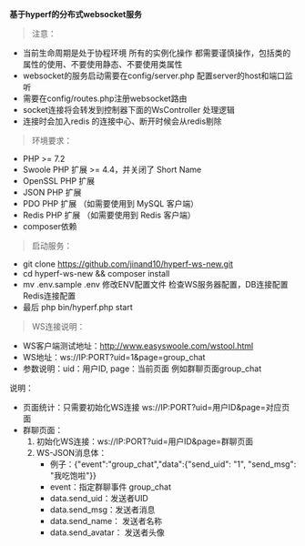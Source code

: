 **基于hyperf的分布式websocket服务**

> 注意：
* 当前生命周期是处于协程环境 所有的实例化操作 都需要谨慎操作，包括类的属性的使用、不要使用静态、不要使用类属性
* websocket的服务启动需要在config/server.php 配置server的host和端口监听
* 需要在config/routes.php注册websocket路由
* socket连接将会转发到控制器下面的WsController 处理逻辑
* 连接时会加入redis 的连接中心、断开时候会从redis剔除

> 环境要求：
* PHP >= 7.2
* Swoole PHP 扩展 >= 4.4，并关闭了 Short Name
* OpenSSL PHP 扩展
* JSON PHP 扩展
* PDO PHP 扩展 （如需要使用到 MySQL 客户端）
* Redis PHP 扩展 （如需要使用到 Redis 客户端）
* composer依赖

> 启动服务：
* git clone https://github.com/jinand10/hyperf-ws-new.git 
* cd hyperf-ws-new && composer install
* mv .env.sample .env 修改ENV配置文件 检查WS服务器配置，DB连接配置 Redis连接配置
* 最后 php bin/hyperf.php start

> WS连接说明：
* WS客户端测试地址：http://www.easyswoole.com/wstool.html
* WS地址：ws://IP:PORT?uid=1&page=group_chat
* 参数说明：uid：用户ID, page：当前页面 例如群聊页面group_chat

说明：
* 页面统计：只需要初始化WS连接 ws://IP:PORT?uid=用户ID&page=对应页面
* 群聊页面：
    1. 初始化WS连接：ws://IP:PORT?uid=用户ID&page=群聊页面
    2. WS-JSON消息体：
        * 例子：{"event":"group_chat","data":{"send_uid": "1", "send_msg": "我吃饱啦"}}
        * event：指定群聊事件 group_chat
        * data.send_uid：发送者UID
        * data.send_msg：发送者消息
        * data.send_name： 发送者名称
        * data.send_avatar： 发送者头像

    

